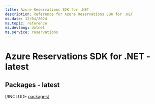 ```yaml
---
title: Azure Reservations SDK for .NET
description: Reference for Azure Reservations SDK for .NET
ms.date: 12/04/2024
ms.topic: reference
ms.devlang: dotnet
ms.service: reservations
---
```

# Azure Reservations SDK for .NET - latest
## Packages - latest
[!INCLUDE [packages](reservations-index.md)]